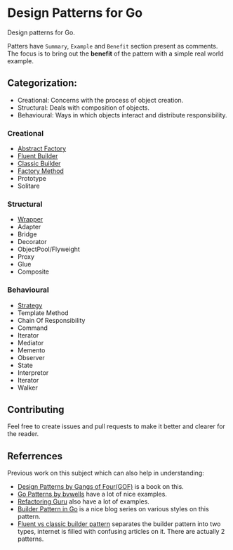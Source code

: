 # Design Patterns for Go

Design patterns for Go. 

Patters have `Summary`, `Example` and `Benefit` section present as comments. The focus is to bring out the **benefit** of the pattern with a simple real world example.

## Categorization:
- Creational: Concerns with the process of object creation.
- Structural: Deals with composition of objects.
- Behavioural: Ways in which objects interact and distribute responsibility.

### Creational
- [Abstract Factory](./creational/abstract_factory.go)
- [Fluent Builder](./creational/fluent_builder.go)
- [Classic Builder](./creational/classic_builder.go)
- [Factory Method](./creational/factory_method.go)
- Prototype
- Solitare


### Structural
- [Wrapper](./structural/wrapper.go)
- Adapter
- Bridge
- Decorator
- ObjectPool/Flyweight
- Proxy
- Glue
- Composite

### Behavioural
- [Strategy](./behavioural/strategy.go)
- Template Method
- Chain Of Responsibility
- Command
- Iterator
- Mediator
- Memento
- Observer
- State
- Interpretor
- Iterator
- Walker

## Contributing

Feel free to create issues and pull requests to make it better and clearer for the reader.

## Referrences
Previous work on this subject which can also help in understanding:
- [Design Patterns by Gangs of Four(GOF)](https://en.wikipedia.org/wiki/Design_Patterns) is a book on this.
- [Go Patterns by bvwells](https://github.com/bvwells/go-patterns) have a lot of nice examples.
- [Refactoring Guru](https://refactoring.guru/design-patterns/go) also have a lot of examples.
- [Builder Pattern in Go](https://devcharmander.medium.com/design-patterns-in-golang-the-builder-dac468a71194) is a nice blog series on various styles on this pattern.
- [Fluent vs classic builder pattern](https://medium.com/@sawomirkowalski/design-patterns-builder-fluent-interface-and-classic-builder-d16ad3e98f6c) separates the builder pattern into two types, internet is filled with confusing articles on it. There are actually 2 patterns.